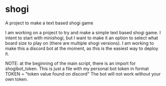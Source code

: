 # shogi
A project to make a text based shogi game

I am working on a project to try and make a simple text based shogi game. I intent to start with minishogi, but I want to make it an option to select what board size to play on (there are multiple shogi versions). I am working to make this a discord bot at the moment, as this is the easiest way to deploy it. 


NOTE: at the beginning of the main script, there is an import for shogibot_token. This is just a file with my personal bot token in format 
TOKEN = "token value found on discord"
The bot will not work without your own token. 
